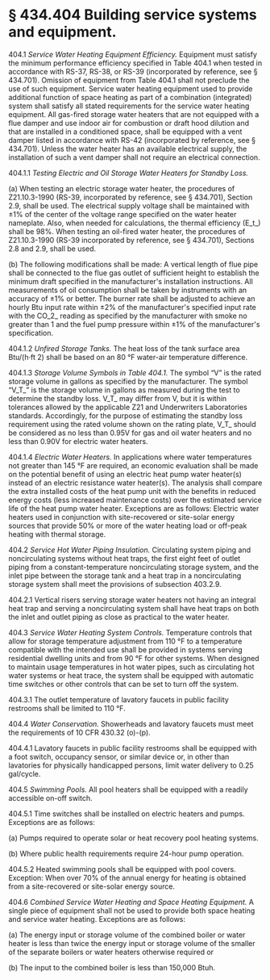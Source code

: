 # § 434.404   Building service systems and equipment.

404.1 *Service Water Heating Equipment Efficiency.* Equipment must satisfy the minimum performance efficiency specified in Table 404.1 when tested in accordance with RS-37, RS-38, or RS-39 (incorporated by reference, see § 434.701). Omission of equipment from Table 404.1 shall not preclude the use of such equipment. Service water heating equipment used to provide additional function of space heating as part of a combination (integrated) system shall satisfy all stated requirements for the service water heating equipment. All gas-fired storage water heaters that are not equipped with a flue damper and use indoor air for combustion or draft hood dilution and that are installed in a conditioned space, shall be equipped with a vent damper listed in accordance with RS-42 (incorporated by reference, see § 434.701). Unless the water heater has an available electrical supply, the installation of such a vent damper shall not require an electrical connection. 


404.1.1 *Testing Electric and Oil Storage Water Heaters for Standby Loss.*

(a) When testing an electric storage water heater, the procedures of Z21.10.3-1990 (RS-39, incorporated by reference, see § 434.701), Section 2.9, shall be used. The electrical supply voltage shall be maintained with ±1% of the center of the voltage range specified on the water heater nameplate. Also, when needed for calculations, the thermal efficiency (E_t_) shall be 98%. When testing an oil-fired water heater, the procedures of Z21.10.3-1990 (RS-39 incorporated by reference, see § 434.701), Sections 2.8 and 2.9, shall be used. 


(b) The following modifications shall be made: A vertical length of flue pipe shall be connected to the flue gas outlet of sufficient height to establish the minimum draft specified in the manufacturer's installation instructions. All measurements of oil consumption shall be taken by instruments with an accuracy of ±1% or better. The burner rate shall be adjusted to achieve an hourly Btu input rate within ±2% of the manufacturer's specified input rate with the CO_2_ reading as specified by the manufacturer with smoke no greater than 1 and the fuel pump pressure within ±1% of the manufacturer's specification. 


404.1.2 *Unfired Storage Tanks.* The heat loss of the tank surface area Btu/(h·ft
2) shall be based on an 80 °F water-air temperature difference. 


404.1.3 *Storage Volume Symbols in Table 404.1.* The symbol “V” is the rated storage volume in gallons as specified by the manufacturer. The symbol “V_T_” is the storage volume in gallons as measured during the test to determine the standby loss. V_T_ may differ from V, but it is within tolerances allowed by the applicable Z21 and Underwriters Laboratories standards. Accordingly, for the purpose of estimating the standby loss requirement using the rated volume shown on the rating plate, V_T_ should be considered as no less than 0.95V for gas and oil water heaters and no less than 0.90V for electric water heaters. 


404.1.4 *Electric Water Heaters.* In applications where water temperatures not greater than 145 °F are required, an economic evaluation shall be made on the potential benefit of using an electric heat pump water heater(s) instead of an electric resistance water heater(s). The analysis shall compare the extra installed costs of the heat pump unit with the benefits in reduced energy costs (less increased maintenance costs) over the estimated service life of the heat pump water heater. Exceptions are as follows: Electric water heaters used in conjunction with site-recovered or site-solar energy sources that provide 50% or more of the water heating load or off-peak heating with thermal storage. 


404.2 *Service Hot Water Piping Insulation.* Circulating system piping and noncirculating systems without heat traps, the first eight feet of outlet piping from a constant-temperature noncirculating storage system, and the inlet pipe between the storage tank and a heat trap in a noncirculating storage system shall meet the provisions of subsection 403.2.9. 


404.2.1 Vertical risers serving storage water heaters not having an integral heat trap and serving a noncirculating system shall have heat traps on both the inlet and outlet piping as close as practical to the water heater. 


404.3 *Service Water Heating System Controls.* Temperature controls that allow for storage temperature adjustment from 110 °F to a temperature compatible with the intended use shall be provided in systems serving residential dwelling units and from 90 °F for other systems. When designed to maintain usage temperatures in hot water pipes, such as circulating hot water systems or heat trace, the system shall be equipped with automatic time switches or other controls that can be set to turn off the system. 


404.3.1 The outlet temperature of lavatory faucets in public facility restrooms shall be limited to 110 °F. 


404.4 *Water Conservation.* Showerheads and lavatory faucets must meet the requirements of 10 CFR 430.32 (o)-(p). 


404.4.1 Lavatory faucets in public facility restrooms shall be equipped with a foot switch, occupancy sensor, or similar device or, in other than lavatories for physically handicapped persons, limit water delivery to 0.25 gal/cycle. 


404.5 *Swimming Pools.* All pool heaters shall be equipped with a readily accessible on-off switch. 


404.5.1 Time switches shall be installed on electric heaters and pumps. Exceptions are as follows: 


(a) Pumps required to operate solar or heat recovery pool heating systems. 


(b) Where public health requirements require 24-hour pump operation. 


404.5.2 Heated swimming pools shall be equipped with pool covers. Exception: When over 70% of the annual energy for heating is obtained from a site-recovered or site-solar energy source. 


404.6 *Combined Service Water Heating and Space Heating Equipment.* A single piece of equipment shall not be used to provide both space heating and service water heating. Exceptions are as follows: 


(a) The energy input or storage volume of the combined boiler or water heater is less than twice the energy input or storage volume of the smaller of the separate boilers or water heaters otherwise required or 


(b) The input to the combined boiler is less than 150,000 Btuh.




